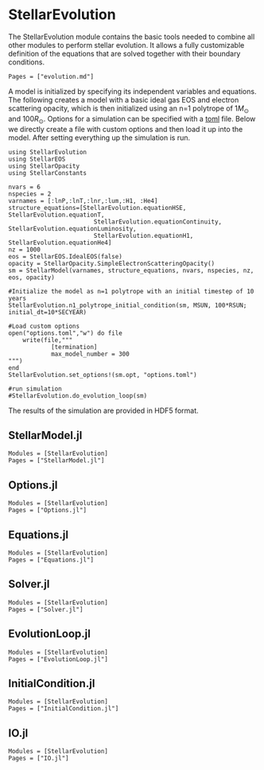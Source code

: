 # StellarEvolution

The StellarEvolution module contains the basic tools needed to combine all other modules to perform stellar evolution.
It allows a fully customizable definition of the equations that are solved together with their boundary conditions.

```@contents
Pages = ["evolution.md"]
```

A model is initialized by specifying its independent variables and equations. The following creates a model with a basic ideal gas EOS and
electron scattering opacity, which is then initialized using an n=1 polytrope of 1$M_\odot$ and $100R_\odot$.
Options for a simulation can be specified with a [toml](https://toml.io/en/) file. Below we directly
create a file with custom options and then load it up into the model. After setting everything up the simulation is run.

```@example
using StellarEvolution
using StellarEOS
using StellarOpacity
using StellarConstants

nvars = 6
nspecies = 2
varnames = [:lnP,:lnT,:lnr,:lum,:H1, :He4]
structure_equations=[StellarEvolution.equationHSE, StellarEvolution.equationT,
                        StellarEvolution.equationContinuity, StellarEvolution.equationLuminosity,
                        StellarEvolution.equationH1, StellarEvolution.equationHe4]
nz = 1000
eos = StellarEOS.IdealEOS(false)
opacity = StellarOpacity.SimpleElectronScatteringOpacity()
sm = StellarModel(varnames, structure_equations, nvars, nspecies, nz, eos, opacity)

#Initialize the model as n=1 polytrope with an initial timestep of 10 years
StellarEvolution.n1_polytrope_initial_condition(sm, MSUN, 100*RSUN; initial_dt=10*SECYEAR)

#Load custom options
open("options.toml","w") do file
    write(file,"""
            [termination]
            max_model_number = 300
""")
end
StellarEvolution.set_options!(sm.opt, "options.toml")

#run simulation
#StellarEvolution.do_evolution_loop(sm)
```

The results of the simulation are provided in HDF5 format.

## StellarModel.jl

```@autodocs
Modules = [StellarEvolution]
Pages = ["StellarModel.jl"]
```
## Options.jl

```@autodocs
Modules = [StellarEvolution]
Pages = ["Options.jl"]
```

## Equations.jl

```@autodocs
Modules = [StellarEvolution]
Pages = ["Equations.jl"]
```

## Solver.jl

```@autodocs
Modules = [StellarEvolution]
Pages = ["Solver.jl"]
```

## EvolutionLoop.jl

```@autodocs
Modules = [StellarEvolution]
Pages = ["EvolutionLoop.jl"]
```

## InitialCondition.jl

```@autodocs
Modules = [StellarEvolution]
Pages = ["InitialCondition.jl"]
```

## IO.jl

```@autodocs
Modules = [StellarEvolution]
Pages = ["IO.jl"]
```